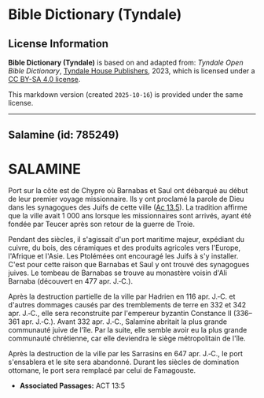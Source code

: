 # Bible Dictionary (Tyndale)

## License Information

**Bible Dictionary (Tyndale)** is based on and adapted from: _Tyndale Open Bible Dictionary_, [Tyndale House Publishers](https://tyndaleopenresources.com/), 2023, which is licensed under a [CC BY-SA 4.0 license](https://creativecommons.org/licenses/by-sa/4.0/legalcode.en).

This markdown version (created `2025-10-16`) is provided under the same license.



--------------------------------

## Salamine (id: 785249)

SALAMINE
========

Port sur la côte est de Chypre où Barnabas et Saul ont débarqué au début de leur premier voyage missionnaire. Ils y ont proclamé la parole de Dieu dans les synagogues des Juifs de cette ville ([Ac 13\.5](https://ref.ly/Acts13:5)). La tradition affirme que la ville avait 1 000 ans lorsque les missionnaires sont arrivés, ayant été fondée par Teucer après son retour de la guerre de Troie.

Pendant des siècles, il s'agissait d'un port maritime majeur, expédiant du cuivre, du bois, des céramiques et des produits agricoles vers l'Europe, l'Afrique et l'Asie. Les Ptolémées ont encouragé les Juifs à s'y installer. C'est pour cette raison que Barnabas et Saul y ont trouvé des synagogues juives. Le tombeau de Barnabas se trouve au monastère voisin d'Ali Barnaba (découvert en 477 apr. J.‑C.).

Après la destruction partielle de la ville par Hadrien en 116 apr. J.‑C. et d'autres dommages causés par des tremblements de terre en 332 et 342 apr. J.‑C., elle sera reconstruite par l'empereur byzantin Constance II (336–361 apr. J.‑C.). Avant 332 apr. J.‑C., Salamine abritait la plus grande communauté juive de l'île. Par la suite, elle semble avoir eu la plus grande communauté chrétienne, car elle deviendra le siège métropolitain de l'île.

Après la destruction de la ville par les Sarrasins en 647 apr. J.‑C., le port s'ensablera et le site sera abandonné. Durant les siècles de domination ottomane, le port sera remplacé par celui de Famagouste.

* **Associated Passages:** ACT 13:5

